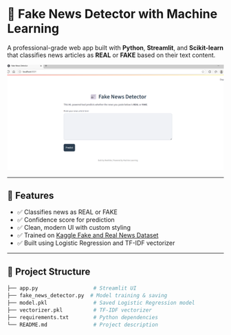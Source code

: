 # 📰 Fake News Detector with Machine Learning

A professional-grade web app built with **Python**, **Streamlit**, and **Scikit-learn** that classifies news articles as **REAL** or **FAKE** based on their text content.

![App Screenshot](https://raw.githubusercontent.com/Reethum6/fake-news-detector/main/images/streamlitapp.png)


 <!-- Replace with actual image path -->

---

## 🚀 Features

- ✅ Classifies news as REAL or FAKE
- ✅ Confidence score for prediction
- ✅ Clean, modern UI with custom styling
- ✅ Trained on [Kaggle Fake and Real News Dataset](https://www.kaggle.com/clmentbisaillon/fake-and-real-news-dataset)
- ✅ Built using Logistic Regression and TF-IDF vectorizer

---

## 📂 Project Structure

```bash
├── app.py                  # Streamlit UI
├── fake_news_detector.py  # Model training & saving
├── model.pkl               # Saved Logistic Regression model
├── vectorizer.pkl          # TF-IDF vectorizer
├── requirements.txt        # Python dependencies
└── README.md               # Project description
